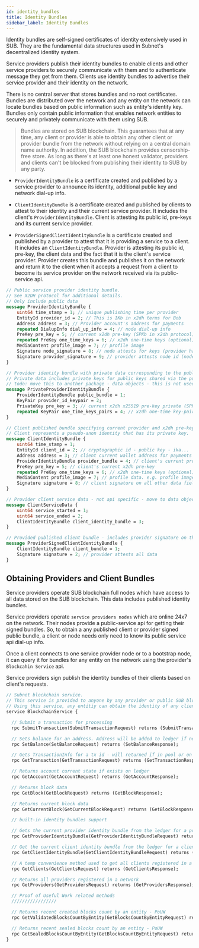 ```yaml
---
id: identity_bundles
title: Identity Bundles
sidebar_label: Identity Bundles
---
```


Identity bundles are self-signed certificates of identity extensively used in SUB. They are the fundamental data structures used in Subnet's decentralized identity system.

Service providers publish their identity bundles to enable clients and other service providers to securely communicate with them and to authenticate message they get from them. Clients use identity bundles to advertise their service provider and their identity on the network.

There is no central server that stores bundles and no root certificates. Bundles are distributed over the network and any entity on the network can locate bundles based on public information such as entity's identity key. Bundles only contain public information that enables network entities to securely and privately communicate with them using SUB.

> Bundles are stored on SUB blockchain. This guarantees that at any time, any client or provider is able to obtain any other client or provider bundle from the network without relying on a central domain name authority. In addition, the SUB blockchain provides censorship-free store. As long as there's at least one honest validator, providers and clients can't be blocked from publishing their identity to SUB by any party.


- `ProviderIdentityBundle` is a certificate created and published by a service provider to announce its identity, additional public key and network dial-up info.

- `ClientIdentityBundle` is a certificate created and published by  clients to attest to their identity and their current service provider. It includes the client's `ProviderIdentityBundle`. Client is attesting its public id, pre-keys and its current service provider.

- `ProviderSignedClientIdentityBundle` is a certificate created and published by a provider to attest that it is providing a service to a client. It includes an `ClientIdentityBundle`. Provider is attesting its public id, pre-key, the client data and the fact that it is the client's service provider. Provider creates this bundle and publishes it on the network and return it to the client when it accepts a request from a client to become its service provider on the network received via its public-service api.

```protobuf
// Public service provider identity bundle.
// See X2DH protocol for additional details.
// Only include public data
message ProviderIdentityBundle {
    uint64 time_stamp = 1; // unique publishing time per provider
    EntityId provider_id = 2; // This is IKb in x2dh terms for Bob
    Address address = 3; // Provider account's address for payments
    repeated DialupInfo dial_up_info = 4; // node dial-up info
    PreKey pre_key = 5; // current x2dh pre-key (SPKb in x2dh protocol)
    repeated PreKey one_time_keys = 6; // x2dh one-time keys (optional)
    MediaContent profile_image = 7; // profile image
    Signature node_signature = 8; // node attests for keys (provider has node private key)
    Signature provider_signature = 9; // provider attests node id (node belongs to provider)
}

// Provider identity bundle with private data corresponding to the public data.
// Private data includes private keys for public keys shared via the public bundle
// todo: move this to another package - data objects - this is not used in the api
message PrivateProviderIdentityBundle {
    ProviderIdentityBundle public_bundle = 1;
    KeyPair provider_id_keypair = 2;
    PrivateKey pre_key = 3; // current x2dh x25519 pre-key private (SPKb in x2dh protocol)
    repeated KeyPair one_time_keys_pairs = 4; // x2dh one-time key-pairs (optional)
}

// Client published bundle specifying current provider and x2dh pre-keys
// Client represents a pseudo-anon identity that has its private key.
message ClientIdentityBundle {
    uint64 time_stamp = 1;
    EntityId client_id = 2; // cryptographic id - public key - ika...
    Address address = 3; // client current wallet address for payments
    ProviderIdentityBundle provider_bundle = 4; // client's current provider
    PreKey pre_key = 5; // client's current x2dh pre-key
    repeated PreKey one_time_keys = 6; // x2dh one-time keys (optional)
    MediaContent profile_image = 7; // profile data. e.g. profile image
    Signature signature = 8; // client signature on all other data fields
}

// Provider client service data - not api specific - move to data objects package
message ClientServiceData {
    uint64 service_started = 1;
    uint64 service_ended = 2;
    ClientIdentityBundle client_identity_bundle = 3;
}

// Provided published client bundle - includes provider signature on the data
message ProviderSignedClientIdentityBundle {
    ClientIdentityBundle client_bundle = 1;
    Signature signature = 2; // provider attests all data
}
```

## Obtaining Providers and Client Bundles

Service providers operate SUB blockchain full nodes which have access to all data stored on the SUB blockchain. This data includes published identity bundles.

Service providers operate `service providers nodes` which are online 24x7 on the network. Their nodes provide a public-service api for getting their signed bundles. So, to obtain a any published client or provider signed public bundle, a client or node needs only need to know its public service api dial-up info.

Once a client connects to one service provider node or to a bootstrap node, it can query it for bundles for any entity on the network using the provider's `Blockcahin Service` api.

Service providers sign publish the identity bundles of their clients based on client's requests.

```protobuf
// Subnet blockchain service.
// This service is provided to anyone by any provider or public SUB blockchain api provider.
// Using this service, any entitiy can obtain the identity of any client or provider on the network.
service BlockchainService {

  // Submit a transaction for processing
  rpc SubmitTransaction(SubmitTransactionRequest) returns (SubmitTransactionResponse);

  // Sets balance for an address. Address will be added to ledger if needed. Used in genesis only.
  rpc SetBalance(SetBalanceRequest) returns (SetBalanceResponse);

  // Gets TransactionInfo for a tx id - will returned if in pool or on ledger
  rpc GetTransaction(GetTransactionRequest) returns (GetTransactionResponse);

  // Returns account current state if exists on ledger
  rpc GetAccount(GetAccountRequest) returns (GetAccountResponse);

  // Returns block data
  rpc GetBlock(GetBlockRequest) returns (GetBlockResponse);

  // Returns current block data
  rpc GetCurrentBlock(GetCurrentBlockRequest) returns (GetBlockResponse);

  // built-in identity bundles support

  // Gets the current provider identity bundle from the ledger for a provider id
  rpc GetProviderIdentityBundle(GetProviderIdentityBundleRequest) returns (GetProviderIdentityBundleResponse);

  // Get the current client identity bundle from the ledger for a client id
  rpc GetClientIdentityBundle(GetClientIdentityBundleRequest) returns (GetClientIdentityBundleResponse);

  // A temp convenience method used to get all clients registered in a network
  rpc GetClients(GetClientsRequest) returns (GetClientsResponse);

  // Returns all providers registered in a network
  rpc GetProviders(GetProvidersRequest) returns (GetProvidersResponse);

  // Proof of Useful Work related methods
  /////////////////

  // Returns recent created blocks count by an entity - PoUW
  rpc GetValidatedBlocksCountByEntity(GetBlocksCountByEntityRequest) returns (GetBlocksCountByEntityResponse);

  // Returns recent sealed blocks count by an entity - PoUW
  rpc GetSealedBlocksCountByEntity(GetBlocksCountByEntityRequest) returns (GetBlocksCountByEntityResponse);
}
```
